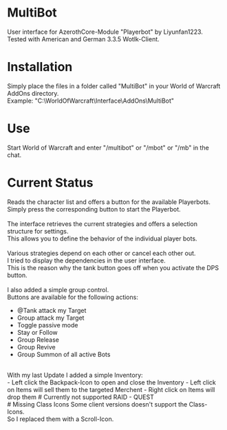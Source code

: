 # MultiBot
User interface for AzerothCore-Module "Playerbot" by Liyunfan1223.<br>
Tested with American and German 3.3.5 Wotlk-Client.
# Installation
Simply place the files in a folder called "MultiBot" in your World of Warcraft AddOns directory.<br>
Example: "C:\WorldOfWarcraft\Interface\AddOns\MultiBot"
# Use
Start World of Warcraft and enter "/multibot" or "/mbot" or "/mb" in the chat.
# Current Status
Reads the character list and offers a button for the available Playerbots.<br>
Simply press the corresponding button to start the Playerbot.<br><br>
The interface retrieves the current strategies and offers a selection structure for settings.<br>
This allows you to define the behavior of the individual player bots.<br><br>
Various strategies depend on each other or cancel each other out.<br>
I tried to display the dependencies in the user interface.<br>
This is the reason why the tank button goes off when you activate the DPS button.<br><br>
I also added a simple group control.<br>
Buttons are available for the following actions:<br>
- @Tank attack my Target
- Group attack my Target
- Toggle passive mode
- Stay or Follow
- Group Release
- Group Revive
- Group Summon of all active Bots<br>
<br>
With my last Update I added a simple Inventory:<br>
- Left click the Backpack-Icon to open and close the Inventory
- Left click on Items will sell them to the targeted Merchent
- Right click on Items will drop them
# Currently not supported
RAID - QUEST<br>
# Missing Class Icons
Some client versions doesn't support the Class-Icons.<br>
So I replaced them with a Scroll-Icon.

